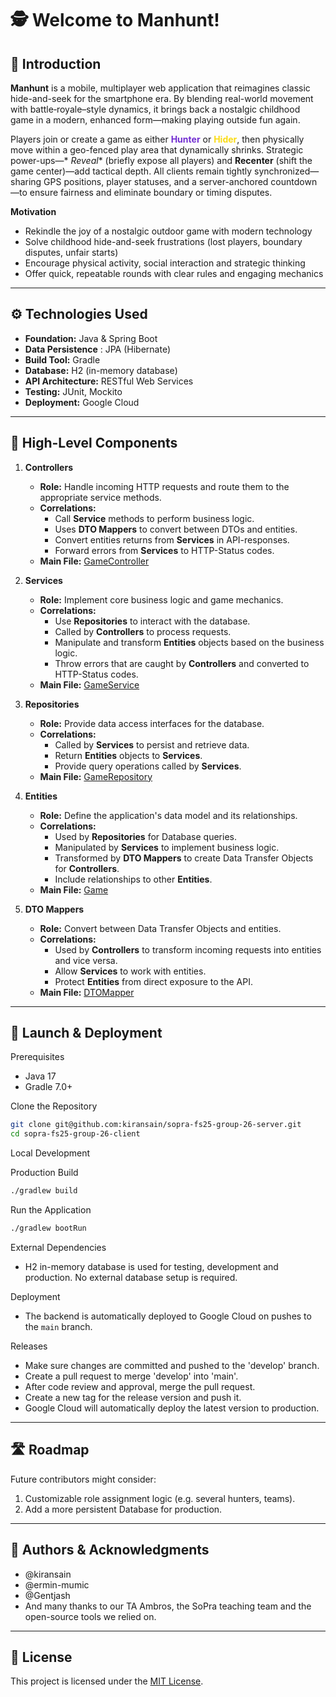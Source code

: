 # 🕵️ Welcome to **Manhunt!**

## 🎯 Introduction

**Manhunt** is a mobile, multiplayer web application that reimagines classic hide-and-seek for the smartphone era. By
blending real-world movement with battle‐royale–style dynamics, it brings back a nostalgic childhood game in a modern,
enhanced form—making playing outside fun again.

Players join or create a game as either **<span style="color:#722ed1">Hunter</span>** or **<span style="color:#fadb14">
Hider</span>**, then physically move within a geo-fenced play area that dynamically shrinks. Strategic power-ups—*
*Reveal** (briefly expose all players) and **Recenter** (shift the game center)—add tactical depth. All clients remain
tightly synchronized—sharing GPS positions, player statuses, and a server-anchored countdown—to ensure fairness and
eliminate boundary or timing disputes.

**Motivation**

- Rekindle the joy of a nostalgic outdoor game with modern technology
- Solve childhood hide-and-seek frustrations (lost players, boundary disputes, unfair starts)
- Encourage physical activity, social interaction and strategic thinking
- Offer quick, repeatable rounds with clear rules and engaging mechanics

----------

## ⚙️ Technologies Used

- **Foundation:** Java & Spring Boot
- **Data Persistence** : JPA (Hibernate)
- **Build Tool:** Gradle
- **Database:** H2 (in-memory database)
- **API Architecture:** RESTful Web Services
- **Testing:** JUnit, Mockito
- **Deployment:** Google Cloud

---------- 

## 🧩 High-Level Components

1. **Controllers**
    - **Role:** Handle incoming HTTP requests and route them to the appropriate service methods.
    - **Correlations:**
        - Call **Service** methods to perform business logic.
        - Uses **DTO Mappers** to convert between DTOs and entities.
        - Convert entities returns from **Services** in API-responses.
        - Forward errors from **Services** to HTTP-Status codes.
    - **Main File:**
      [GameController](src/main/java/ch/uzh/ifi/hase/soprafs24/controller/GameController.java)

2. **Services**
    - **Role:** Implement core business logic and game mechanics.
    - **Correlations:**
        - Use **Repositories** to interact with the database.
        - Called by **Controllers** to process requests.
        - Manipulate and transform **Entities** objects based on the business logic.
        - Throw errors that are caught by **Controllers** and converted to HTTP-Status codes.
    - **Main File:**
      [GameService](src/main/java/ch/uzh/ifi/hase/soprafs24/service/GameService.java)

3. **Repositories**
    - **Role:** Provide data access interfaces for the database.
    - **Correlations:**
        - Called by **Services** to persist and retrieve data.
        - Return **Entities** objects to **Services**.
        - Provide query operations called by **Services**.
    - **Main File:**
      [GameRepository](src/main/java/ch/uzh/ifi/hase/soprafs24/repository/GameRepository.java)

4. **Entities**
    - **Role:**  Define the application's data model and its relationships.
    - **Correlations:**
        - Used by **Repositories** for Database queries.
        - Manipulated by **Services** to implement business logic.
        - Transformed by **DTO Mappers** to create Data Transfer Objects for **Controllers**.
        - Include relationships to other **Entities**.
    - **Main File:**
      [Game](src/main/java/ch/uzh/ifi/hase/soprafs24/entity/Game.java)

5. **DTO Mappers**
    - **Role:** Convert between Data Transfer Objects and entities.
    - **Correlations:**
        - Used by **Controllers** to transform incoming requests into entities and vice versa.
        - Allow **Services** to work with entities.
        - Protect **Entities** from direct exposure to the API.
    - **Main File:**
      [DTOMapper](src/main/java/ch/uzh/ifi/hase/soprafs24/rest/mapper/DTOMapper.java)

---------- 

## 🚀 Launch & Deployment

Prerequisites

- Java 17
- Gradle 7.0+

Clone the Repository

```bash
git clone git@github.com:kiransain/sopra-fs25-group-26-server.git
cd sopra-fs25-group-26-client
```

Local Development

Production Build

```bash
./gradlew build
```

Run the Application

```bash
./gradlew bootRun
```

External Dependencies

- H2 in-memory database is used for testing, development and production. No external database setup is required.

Deployment

- The backend is automatically deployed to Google Cloud on pushes to the `main` branch.

Releases

- Make sure changes are committed and pushed to the 'develop' branch.
- Create a pull request to merge 'develop' into 'main'.
- After code review and approval, merge the pull request.
- Create a new tag for the release version and push it.
- Google Cloud will automatically deploy the latest version to production.

----------

## 🛣️ Roadmap

Future contributors might consider:

1. Customizable role assignment logic (e.g. several hunters, teams).
2. Add a more persistent Database for production.

----------

## 👥 Authors & Acknowledgments

- @kiransain
- @ermin-mumic
- @Gentjash
- And many thanks to our TA Ambros, the SoPra teaching team and the open-source tools we relied on.

    
----------

## 📄 License

This project is licensed under the [MIT License](LICENSE).
